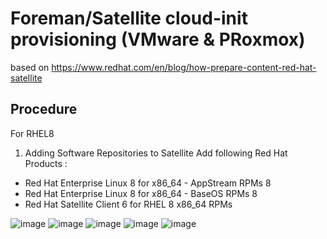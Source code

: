 # Foreman/Satellite cloud-init provisioning (VMware & PRoxmox)

based on https://www.redhat.com/en/blog/how-prepare-content-red-hat-satellite

## Procedure

For RHEL8

1. Adding Software Repositories to Satellite
Add following Red Hat Products :
* Red Hat Enterprise Linux 8 for x86_64 - AppStream RPMs 8
* Red Hat Enterprise Linux 8 for x86_64 - BaseOS RPMs 8
* Red Hat Satellite Client 6 for RHEL 8 x86_64 RPMs

![image](https://github.com/abdelhousni/foreman-dar/assets/23284113/9448cc4c-2585-4884-ac1f-73da5e3cdb45)
![image](https://github.com/abdelhousni/foreman-dar/assets/23284113/fa527626-b719-4ad6-8444-f63ec05df789)
![image](https://github.com/abdelhousni/foreman-dar/assets/23284113/8aec29a6-4887-4f5b-bd80-2a9b172c1e14)
![image](https://github.com/abdelhousni/foreman-dar/assets/23284113/40fb6276-ebe7-4c63-a73a-bfaf3fbb0df1)
![image](https://github.com/abdelhousni/foreman-dar/assets/23284113/b638257f-dc43-4d17-9f47-af88ee059c4a)






